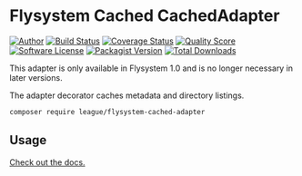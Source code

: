 # Flysystem Cached CachedAdapter

[![Author](http://img.shields.io/badge/author-@frankdejonge-blue.svg?style=flat-square)](https://twitter.com/frankdejonge)
[![Build Status](https://img.shields.io/travis/thephpleague/flysystem-cached-adapter/master.svg?style=flat-square)](https://travis-ci.org/thephpleague/flysystem-cached-adapter)
[![Coverage Status](https://img.shields.io/scrutinizer/coverage/g/thephpleague/flysystem-cached-adapter.svg?style=flat-square)](https://scrutinizer-ci.com/g/thephpleague/flysystem-cached-adapter/code-structure)
[![Quality Score](https://img.shields.io/scrutinizer/g/thephpleague/flysystem-cached-adapter.svg?style=flat-square)](https://scrutinizer-ci.com/g/thephpleague/flysystem-cached-adapter)
[![Software License](https://img.shields.io/badge/license-MIT-brightgreen.svg?style=flat-square)](LICENSE)
[![Packagist Version](https://img.shields.io/packagist/v/league/flysystem-cached-adapter.svg?style=flat-square)](https://packagist.org/packages/league/flysystem-cached-adapter)
[![Total Downloads](https://img.shields.io/packagist/dt/league/flysystem-cached-adapter.svg?style=flat-square)](https://packagist.org/packages/league/flysystem-cached-adapter)

This adapter is only available in Flysystem 1.0 and is no longer necessary in later versions.

The adapter decorator caches metadata and directory listings.

```bash
composer require league/flysystem-cached-adapter
```

## Usage

[Check out the docs.](https://flysystem.thephpleague.com/docs/advanced/caching/)
